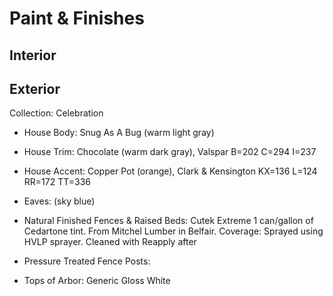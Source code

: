 # Paint & Finishes

## Interior

## Exterior

Collection: Celebration

* House Body: Snug As A Bug (warm light gray)
* House Trim: Chocolate (warm dark gray), Valspar B=202 C=294 I=237
* House Accent: Copper Pot (orange), Clark & Kensington KX=136 L=124 RR=172 TT=336 
* Eaves: (sky blue)

* Natural Finished Fences & Raised Beds: Cutek Extreme 1 can/gallon of Cedartone tint. From Mitchel Lumber in Belfair. Coverage: Sprayed using HVLP sprayer. Cleaned with Reapply after 
* Pressure Treated Fence Posts: 
* Tops of Arbor: Generic Gloss White
